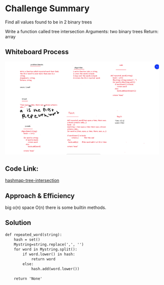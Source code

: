 # Challenge Summary
Find all values found to be in 2 binary trees

Write a function called tree intersection
Arguments: two binary trees
Return: array

## Whiteboard Process

![word](./treeHash.png)

## Code Link:
[hashmap-tree-intersection](https://github.com/Obada-gh/data-structures-and-algorithms-401/tree/main/Data-Structures/python/hashmap-tree-intersection/hashmap_tree_intersection/treeHash.py)

## Approach & Efficiency
big o(n)
space O(n)
there is some builtin methods.

## Solution
```
def repeated_word(string):
    hash = set()
    Mystring=string.replace(',', '')
    for word in Mystring.split():
        if word.lower() in hash:
            return word
        else:
            hash.add(word.lower())
    
    return 'None'
```